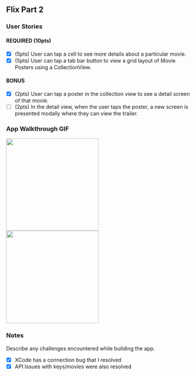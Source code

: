 ## Flix Part 2

### User Stories

#### REQUIRED (10pts)
- [x] (5pts) User can tap a cell to see more details about a particular movie.
- [x] (5pts) User can tap a tab bar button to view a grid layout of Movie Posters using a CollectionView.

#### BONUS
- [x] (2pts) User can tap a poster in the collection view to see a detail screen of that movie.
- [ ] (2pts) In the detail view, when the user taps the poster, a new screen is presented modally where they can view the trailer.

### App Walkthrough GIF
<img src="http://g.recordit.co/OsXsQn6Elt.gif" width=250><br>
<img src="http://g.recordit.co/KJ9TCCxWBX.gif" width=250><br>

### Notes
Describe any challenges encountered while building the app.
- [x] XCode has a connection bug that I resolved
- [x] API Issues with keys/movies were also resolved

